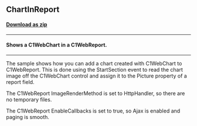 ## ChartInReport
#### [Download as zip](https://grapecity.github.io/DownGit/#/home?url=https://github.com/GrapeCity/ComponentOne-WinForms-Samples/tree/master/NetFramework\Reports\C1WebReport\CS\ChartInReport)
____
#### Shows a C1WebChart in a C1WebReport.
____
The sample shows how you can add a chart created with C1WebChart to C1WebReport. This is done using the StartSection event to read the chart image off the C1WebChart control and assign it to the Picture property of a report field. 

The C1WebReport ImageRenderMethod is set to HttpHandler, so there are no temporary files. 

The C1WebReport EnableCallbacks is set to true, so Ajax is enabled and paging is smooth. 

